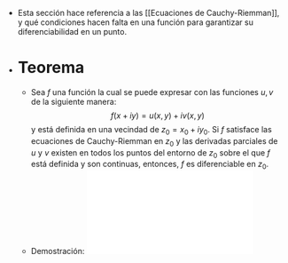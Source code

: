 - Esta sección hace referencia a las [[Ecuaciones de Cauchy-Riemman]], y qué condiciones hacen falta en una función para garantizar su diferenciabilidad en un punto.
- # Teorema
	- Sea $f$ una función la cual se puede expresar con las funciones $u,v$ de la siguiente manera:
	  $$f(x + iy) = u(x,y) + iv(x,y)$$
	  y está definida en una vecindad de $z_0 = x_0 + iy_0$. Si $f$ satisface las ecuaciones de Cauchy-Riemman en $z_0$ y las derivadas parciales de $u$ y $v$ existen en todos los puntos del entorno de $z_0$ sobre el que $f$ está definida y son continuas, entonces, $f$ es diferenciable en $z_0$.
	- Demostración: ![Demo.pdf](../assets/VACO_050924.pdf)